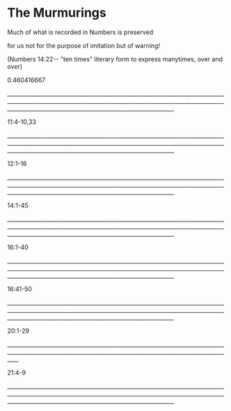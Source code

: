<h1><span lang='en'>The Murmurings </span></h1>
<p><span lang='en'>Much of what is recorded in Numbers is preserved </span></p>
<p><span lang='en'>for us not for the purpose of imitation but of warning! </span></p>
<p><span lang='en'>(Numbers 14:22-- &quot;ten times&quot; literary form to express manytimes&#44; over and over) </span></p>
<p><span lang='en'>0.460416667 </span></p>
<p><span lang='en'>________________________________________________________________________________________________________________________________________________________________________________________________________________________ </span></p>
<p><span lang='en'>11:4-10&#44;33 </span></p>
<p><span lang='en'>________________________________________________________________________________________________________________________________________________________________________________________________________________________ </span></p>
<p><span lang='en'>12:1-16 </span></p>
<p><span lang='en'>________________________________________________________________________________________________________________________________________________________________________________________________________________________ </span></p>
<p><span lang='en'>14:1-45 </span></p>
<p><span lang='en'>________________________________________________________________________________________________________________________________________________________________________________________________________________________ </span></p>
<p><span lang='en'>16:1-40 </span></p>
<p><span lang='en'>________________________________________________________________________________________________________________________________________________________________________________________________________________________ </span></p>
<p><span lang='en'>16:41-50 </span></p>
<p><span lang='en'>________________________________________________________________________________________________________________________________________________________________________________________________________________________ </span></p>
<p><span lang='en'>20:1-29 </span></p>
<p><span lang='en'>________________________________________________________________________________________________________________________________________________________________ </span></p>
<p><span lang='en'>21:4-9 </span></p>
<p><span lang='en'>________________________________________________________________________________________________________________________________________________________________________________________________________________________ </span></p>

